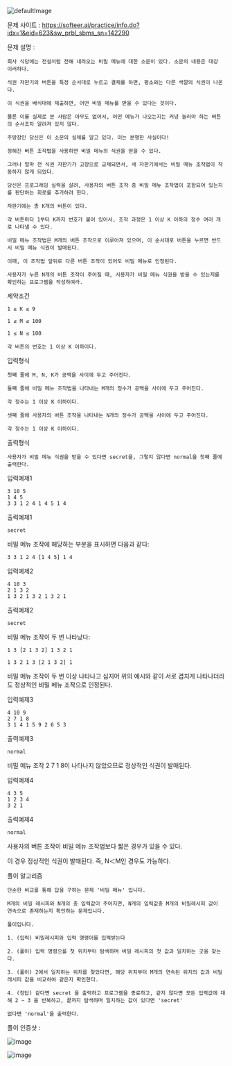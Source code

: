![defaultImage](https://user-images.githubusercontent.com/57944215/216618407-1b873ca5-63ef-4c8d-8a9f-1bf4fbb0eb18.png)

문제 사이트 : https://softeer.ai/practice/info.do?idx=1&eid=623&sw_prbl_sbms_sn=142290

문제 설명 :

    회사 식당에는 전설처럼 전해 내려오는 비밀 메뉴에 대한 소문이 있다. 소문의 내용은 대강 이러하다.

    식권 자판기의 버튼을 특정 순서대로 누르고 결제를 하면, 평소와는 다른 색깔의 식권이 나온다.

    이 식권을 배식대에 제출하면, 어떤 비밀 메뉴를 받을 수 있다는 것이다. 
    
    물론 이를 실제로 본 사람은 아무도 없어서, 어떤 메뉴가 나오는지는 커녕 눌러야 하는 버튼의 순서조차 알려져 있지 않다.

    주방장인 당신은 이 소문의 실체를 알고 있다. 이는 분명한 사실이다!

    정해진 버튼 조작법을 사용하면 비밀 메뉴의 식권을 얻을 수 있다. 
    
    그러나 얼마 전 식권 자판기가 고장으로 교체되면서, 새 자판기에서는 비밀 메뉴 조작법이 작동하지 않게 되었다.

    당신은 프로그래밍 실력을 살려, 사용자의 버튼 조작 중 비밀 메뉴 조작법이 포함되어 있는지를 판단하는 회로를 추가하려 한다.

    자판기에는 총 K개의 버튼이 있다. 
    
    각 버튼마다 1부터 K까지 번호가 붙어 있어서, 조작 과정은 1 이상 K 이하의 정수 여러 개로 나타낼 수 있다.

    비밀 메뉴 조작법은 M개의 버튼 조작으로 이루어져 있으며, 이 순서대로 버튼을 누르면 반드시 비밀 메뉴 식권이 발매된다. 
    
    이때, 이 조작법 앞뒤로 다른 버튼 조작이 있어도 비밀 메뉴로 인정된다.

    사용자가 누른 N개의 버튼 조작이 주어질 때, 사용자가 비밀 메뉴 식권을 받을 수 있는지를 확인하는 프로그램을 작성하여라.

제약조건

    1 ≤ K ≤ 9

    1 ≤ M ≤ 100

    1 ≤ N ≤ 100

    각 버튼의 번호는 1 이상 K 이하이다.

입력형식

    첫째 줄에 M, N, K가 공백을 사이에 두고 주어진다.

    둘째 줄에 비밀 메뉴 조작법을 나타내는 M개의 정수가 공백을 사이에 두고 주어진다. 
    
    각 정수는 1 이상 K 이하이다.

    셋째 줄에 사용자의 버튼 조작을 나타내는 N개의 정수가 공백을 사이에 두고 주어진다. 
    
    각 정수는 1 이상 K 이하이다.

출력형식

    사용자가 비밀 메뉴 식권을 받을 수 있다면 secret을, 그렇지 않다면 normal을 첫째 줄에 출력한다.

입력예제1

    3 10 5
    1 4 5
    3 3 1 2 4 1 4 5 1 4

출력예제1

    secret

비밀 메뉴 조작에 해당하는 부분을 표시하면 다음과 같다:

    3 3 1 2 4 [1 4 5] 1 4

입력예제2

    4 10 3
    2 1 3 2
    1 3 2 1 3 2 1 3 2 1

출력예제2

    secret

비밀 메뉴 조작이 두 번 나타났다:



    1 3 [2 1 3 2] 1 3 2 1

    1 3 2 1 3 [2 1 3 2] 1



비밀 메뉴 조작이 두 번 이상 나타나고 심지어 위의 예시와 같이 서로 겹치게 나타나더라도 정상적인 비밀 메뉴 조작으로 인정된다.

입력예제3

    4 10 9
    2 7 1 8
    3 1 4 1 5 9 2 6 5 3

출력예제3

    normal

비밀 메뉴 조작 2 7 1 8이 나타나지 않았으므로 정상적인 식권이 발매된다.

입력예제4

    4 3 5
    1 2 3 4
    3 2 1

출력예제4

    normal
    
    
사용자의 버튼 조작이 비밀 메뉴 조작법보다 짧은 경우가 있을 수 있다.

이 경우 정상적인 식권이 발매된다. 즉, N＜M인 경우도 가능하다.


풀이 알고리즘 

    단순한 비교를 통해 답을 구하는 문제 '비밀 메뉴' 입니다.
    
    M개의 비밀 레시피와 N개의 총 입력값이 주어지면, N개의 입력값중 M개의 비밀레시피 값이 연속으로 존재하는지 확인하는 문제입니다.
    
    풀이입니다.
    
    1. (입력) 비밀레시피와 입력 명령어를 입력받는다
    
    2. (풀이) 입력 명령으를 첫 위치부터 탐색하며 비밀 레시피의 첫 값과 일치하는 곳을 찾는다.
    
    3. (풀이) 2에서 일치하는 위치를 찾았다면, 해당 위치부터 M개의 연속된 위치의 값과 비밀레시피 값을 비교하여 같은지 확인한다.
    
    4. (정답) 같다면 secret 을 출력하고 프로그램을 종료하고, 같지 않다면 모든 입력값에 대해 2 ~ 3 을 반복하고, 끝까지 탐색하며 일치하는 값이 있다면 'secret'
    
    없다면 'normal'을 출력한다.
    
풀이 인증샷 : 

![image](https://user-images.githubusercontent.com/57944215/216618455-db99d28f-3a94-4066-9dde-270e34328d96.png)

![image](https://user-images.githubusercontent.com/57944215/216618487-a319715f-4215-4079-8b52-9075774d8fcf.png)
